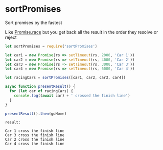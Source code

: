 # sortPromises
Sort promises by the fastest

Like [Promise.race][1] but you get back all the result in the order they resolve or reject

```js
let sortPromises = require('sortPromises')

let car1 = new Promise(rs => setTimeout(rs, 2000, 'Car 1'))
let car2 = new Promise(rs => setTimeout(rs, 4000, 'Car 2'))
let car3 = new Promise(rs => setTimeout(rs, 3000, 'Car 3'))
let car4 = new Promise(rs => setTimeout(rs, 6000, 'Car 4'))

let racingCars = sortPromises([car1, car2, car3, car4])

async function presentResult() {
  for (let car of racingCars) {
    console.log((await car) + ' crossed the finish line')
  }
}

presentResult().then(goHome)
```
```
result: 

Car 1 cross the finish line
Car 3 cross the finish line
Car 2 cross the finish line
Car 4 cross the finish line
```

 [1]: https://developer.mozilla.org/en/docs/Web/JavaScript/Reference/Global_Objects/Promise/race
